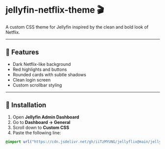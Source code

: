 # jellyfin-netflix-theme 🎬

A custom CSS theme for Jellyfin inspired by the clean and bold look of Netflix.

---

## 🌟 Features

- Dark Netflix-like background
- Red highlights and buttons
- Rounded cards with subtle shadows
- Clean login screen
- Custom scrollbar styling

---

## 🔧 Installation

1. Open **Jellyfin Admin Dashboard**
2. Go to **Dashboard → General**
3. Scroll down to **Custom CSS**
4. Paste the following line:

```css
@import url("https://cdn.jsdelivr.net/gh/iiTzMYUNG/jellyflix@main/jellyflix.css");

